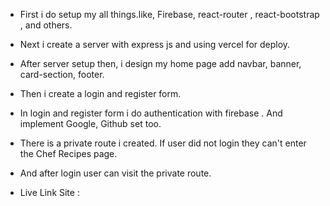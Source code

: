 * First i do setup my all things.like, Firebase, react-router , react-bootstrap , and others.
* Next i create a server with express js and using vercel for deploy.
* After server setup then, i design my home page add navbar, banner, card-section, footer.
* Then i create a login and register form. 
* In login and register form i do authentication with firebase . And implement Google, Github set too.
* There is a private route i created. If user did not login they can't enter the Chef Recipes page.
* And after login user can visit the private route.


* Live Link Site :